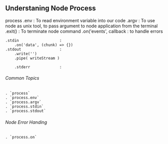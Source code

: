 ## Understaning Node Process

process
	.env 		: To read environment variable into our code
	.argv 		: To use node as unix tool, to pass argument to node application from the terminal
	.exit() 	: To terminate node command
	.on('events', callback 			: to handle errors

	.stdin 					:
		.on('data', (chunk) => {})
	.stdout 				:
		.write('')
		.pipe( writeStream )

		.stderr 			:


###### Common Topics

	. `process`
	. `process.env`
	. `process.argv`
	. `process.stdin`
	. `process.stdout`


###### Node Error Handing

	. `process.on`

